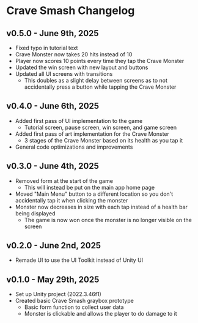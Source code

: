 # Crave Smash Changelog

## v0.5.0 - June 9th, 2025
* Fixed typo in tutorial text
* Crave Monster now takes 20 hits instead of 10
* Player now scores 10 points every time they tap the Crave Monster
* Updated the win screen with new layout and buttons
* Updated all UI screens with transitions
	* This doubles as a slight delay between screens as to not accidentally press a button while tapping the Crave Monster

## v0.4.0 - June 6th, 2025
* Added first pass of UI implementation to the game
  * Tutorial screen, pause screen, win screen, and game screen
* Added first pass of art implementation for the Crave Monster
  * 3 stages of the Crave Monster based on its health as you tap it
* General code optimizations and improvements

## v0.3.0 - June 4th, 2025
* Removed form at the start of the game
  * This will instead be put on the main app home page
* Moved "Main Menu" button to a different location so you don't accidentally tap it when clicking the monster
* Monster now decreases in size with each tap instead of a health bar being displayed
  * The game is now won once the monster is no longer visible on the screen

## v0.2.0 - June 2nd, 2025
* Remade UI to use the UI Toolkit instead of Unity UI

## v0.1.0 - May 29th, 2025
* Set up Unity project (2022.3.46f1)
* Created basic Crave Smash graybox prototype
  * Basic form function to collect user data
  * Monster is clickable and allows the player to do damage to it